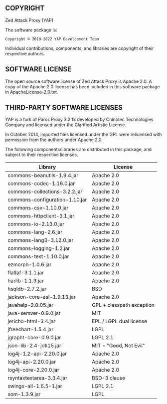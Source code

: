 COPYRIGHT
---------

Zed Attack Proxy (YAP)

The software package is:

    Copyright © 2010-2022 YAP Development Team

Individual contributions, components, and libraries are copyright of their
respective authors.

SOFTWARE LICENSE
----------------

The open source software license of Zed Attack Proxy is Apache 2.0.
A copy of the Apache 2.0 license has been included in this software package
in ApacheLicense-2.0.txt.

THIRD-PARTY SOFTWARE LICENSES
-----------------------------

YAP is a fork of Paros Proxy 3.2.13 developed by Chinotec Technologies Company
and licensed under the Clarified Artistic License.

In October 2014, imported files licensed under the GPL were relicensed with
permission from the authors under Apache 2.0.

The following components/libraries are distributed in this package,
and subject to their respective licenses.

| Library                             | License                   |
|-------------------------------------|---------------------------|
| commons-beanutils-1.9.4.jar         | Apache 2.0                |
| commons-codec-1.16.0.jar            | Apache 2.0                |
| commons-collections-3.2.2.jar       | Apache 2.0                |
| commons-configuration-1.10.jar      | Apache 2.0                |
| commons-csv-1.10.0.jar              | Apache 2.0                |
| commons-httpclient-3.1.jar          | Apache 2.0                |
| commons-io-2.13.0.jar               | Apache 2.0                |
| commons-lang-2.6.jar                | Apache 2.0                |
| commons-lang3-3.12.0.jar            | Apache 2.0                |
| commons-logging-1.2.jar             | Apache 2.0                |
| commons-text-1.10.0.jar             | Apache 2.0                |
| ezmorph-1.0.6.jar                   | Apache 2.0                |
| flatlaf-3.1.1.jar                   | Apache 2.0                |
| harlib-1.1.3.jar                    | Apache 2.0                |
| hsqldb-2.7.2.jar                    | BSD                       |
| jackson-core-asl-1.9.13.jar         | Apache 2.0                |
| javahelp-2.0.05.jar                 | GPL + classpath exception |
| java-semver-0.9.0.jar               | MIT                       |
| jericho-html-3.4.jar                | EPL / LGPL dual license   |
| jfreechart-1.5.4.jar                | LGPL                      |
| jgrapht-core-0.9.0.jar              | LGPL 2.1                  |
| json-lib-2.4-jdk15.jar              | MIT + "Good, Not Evil"    |
| log4j-1.2-api-2.20.0.jar            | Apache 2.0                |
| log4j-api-2.20.0.jar                | Apache 2.0                |
| log4j-core-2.20.0.jar               | Apache 2.0                |
| rsyntaxtextarea-3.3.4.jar           | BSD-3 clause              |
| swingx-all-1.6.5-1.jar              | LGPL 2.1                  |
| xom-1.3.9.jar                       | LGPL                      |
